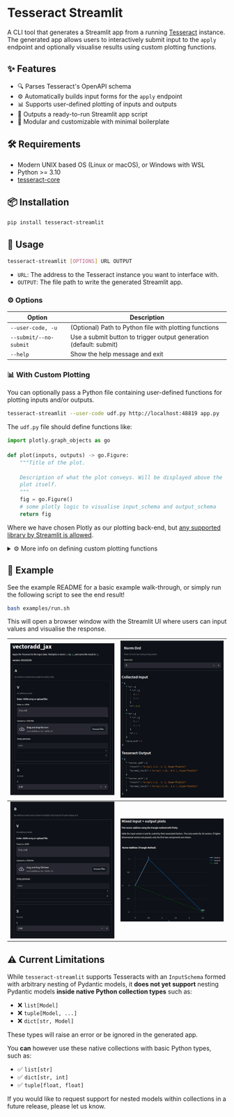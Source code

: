 # Tesseract Streamlit

A CLI tool that generates a Streamlit app from a running [Tesseract](https://github.com/pasteurlabs/tesseract-core) instance.
The generated app allows users to interactively submit input to the `apply` endpoint and optionally visualise results using custom plotting functions.

## ✨ Features

* 🔍 Parses Tesseract's OpenAPI schema
* ⚙️ Automatically builds input forms for the `apply` endpoint
* 📊 Supports user-defined plotting of inputs and outputs
* 🚀 Outputs a ready-to-run Streamlit app script
* 🧩 Modular and customizable with minimal boilerplate

## 🛠 Requirements

- Modern UNIX based OS (Linux or macOS), or Windows with WSL
- Python >= 3.10
- [tesseract-core][tesscore]

## 📦 Installation

```bash
pip install tesseract-streamlit
```

## 🧰 Usage

```bash
tesseract-streamlit [OPTIONS] URL OUTPUT
```

* `URL`: The address to the Tesseract instance you want to interface with.
* `OUTPUT`: The file path to write the generated Streamlit app.

### ⚙️ Options

| Option                 | Description                                                        |
| ---------------------- | ------------------------------------------------------------------ |
| `--user-code, -u`      | (Optional) Path to Python file with plotting functions             |
| `--submit/--no-submit` | Use a submit button to trigger output generation (default: submit) |
| `--help`               | Show the help message and exit                                     |

### 📊 With Custom Plotting

You can optionally pass a Python file containing user-defined functions for plotting inputs and/or outputs.

```bash
tesseract-streamlit --user-code udf.py http://localhost:48819 app.py
```

The `udf.py` file should define functions like:

```python
import plotly.graph_objects as go

def plot(inputs, outputs) -> go.Figure:
    """Title of the plot.

    Description of what the plot conveys. Will be displayed above the
    plot itself.
    """
    fig = go.Figure()
    # some plotly logic to visualise input_schema and output_schema
    return fig
```

Where we have chosen Plotly as our plotting back-end, but [any supported library by Streamlit is allowed][stplots].

<details>
<summary>⚙️ More info on defining custom plotting functions</summary>
<br />

Custom plotting is easy and flexible. Here’s how to make the most of it:


- Function names don't matter, so name them however you like.
- Define multiple functions to visualise more than one aspect of the data. Each one will generate a separate plot in the Streamlit app.
- Add a docstring to each function to add descriptive text in the app:
    - **First line** of the docstring will appear as the **plot title**.
    - Remaining lines will be shown as a **description** below the title.
    - Omitting docstrings is allowed, but raises a `UserDefinedFunctionWarning`.
- Public functions must include either `inputs`, `outputs`, or both as parameter names. Any public function that doesn't use these names will raise a `UserDefinedFunctionError`.
- Private functions may be defined with a leading underscore in their name, *eg.* `def _foo(x: float) -> float: ...`.
    - Arbitrary parameters and return types are allowed.
    - Will not produce plots directly in the Web UI.
    - Can be called from within your public plotting functions.


This setup gives you control over what to display and how to explain it, directly from your code.
</details>

## 📁 Example

See the example README for a basic example walk-through, or simply run the following script to see the end result!

```bash
bash examples/run.sh
```

This will open a browser window with the Streamlit UI where users can input values and visualise the response.

| ![](examples/screenshots/header-vec-a.png) | ![](examples/screenshots/outputs.png) |
| --------------------------------- | ---------------------------- |
| ![](examples/screenshots/vec-b.png)        | ![](examples/screenshots/plot.png)    |

## ⚠️ Current Limitations

While `tesseract-streamlit` supports Tesseracts with an `InputSchema` formed with arbitrary nesting of Pydantic models, it **does not yet support** nesting Pydantic models **inside native Python collection types** such as:

- ❌ `list[Model]`
- ❌ `tuple[Model, ...]`
- ❌ `dict[str, Model]`

These types will raise an error or be ignored in the generated app.

You **can** however use these native collections with basic Python types, such as:

- ✅ `list[str]`
- ✅ `dict[str, int]`
- ✅ `tuple[float, float]`

If you would like to request support for nested models within collections in a future release, please let us know.

[stplots]: https://docs.streamlit.io/develop/api-reference/charts#advanced-chart-elements
[tesscore]: https://github.com/pasteurlabs/tesseract-core
